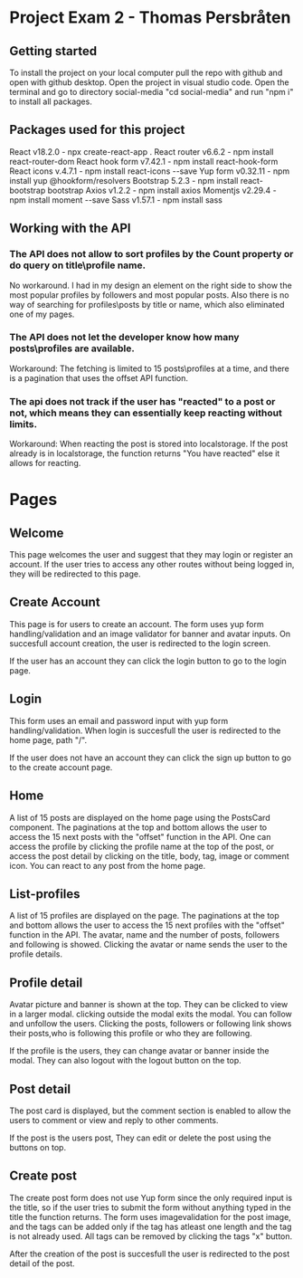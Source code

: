# Project Exam 2 - Thomas Persbråten

## Getting started

To install the project on your local computer pull the repo with github and open with github desktop.
Open the project in visual studio code.
Open the terminal and go to directory social-media "cd social-media" and run "npm i" to install all packages.

## Packages used for this project

React v18.2.0 - npx create-react-app .
React router v6.6.2 - npm install react-router-dom
React hook form v7.42.1 - npm install react-hook-form
React icons v.4.7.1 - npm install react-icons --save
Yup form v0.32.11 - npm install yup @hookform/resolvers
Bootstrap 5.2.3 - npm install react-bootstrap bootstrap
Axios v1.2.2 - npm install axios
Momentjs v2.29.4 - npm install moment --save
Sass v1.57.1 - npm install sass

## Working with the API

### The API does not allow to sort profiles by the Count property or do query on title\profile name.

No workaround. I had in my design an element on the right side to show the most popular profiles by followers and most popular posts.
Also there is no way of searching for profiles\posts by title or name, which also eliminated one of my pages.

### The API does not let the developer know how many posts\profiles are available.

Workaround: The fetching is limited to 15 posts\profiles at a time, and there is a pagination that uses the offset API function.

### The api does not track if the user has "reacted" to a post or not, which means they can essentially keep reacting without limits.

Workaround: When reacting the post is stored into localstorage. If the post already is in localstorage, the function returns "You have reacted" else it allows for reacting.

# Pages

## Welcome

This page welcomes the user and suggest that they may login or register an account.
If the user tries to access any other routes without being logged in, they will be redirected to this page.

## Create Account

This page is for users to create an account.
The form uses yup form handling/validation and an image validator for banner and avatar inputs.
On succesfull account creation, the user is redirected to the login screen.

If the user has an account they can click the login button to go to the login page.

## Login

This form uses an email and password input with yup form handling/validation.
When login is succesfull the user is redirected to the home page, path "/".

If the user does not have an account they can click the sign up button to go to the create account page.

## Home

A list of 15 posts are displayed on the home page using the PostsCard component.
The paginations at the top and bottom allows the user to access the 15 next posts with the "offset" function in the API.
One can access the profile by clicking the profile name at the top of the post, or access the post detail by clicking on the title, body, tag, image or comment icon. You can react to any post from the home page.

## List-profiles

A list of 15 profiles are displayed on the page.
The paginations at the top and bottom allows the user to access the 15 next profiles with the "offset" function in the API.
The avatar, name and the number of posts, followers and following is showed. Clicking the avatar or name sends the user to the profile details.

## Profile detail

Avatar picture and banner is shown at the top. They can be clicked to view in a larger modal. clicking outside the modal exits the modal.
You can follow and unfollow the users.
Clicking the posts, followers or following link shows their posts,who is following this profile or who they are following.

If the profile is the users, they can change avatar or banner inside the modal.
They can also logout with the logout button on the top.

## Post detail

The post card is displayed, but the comment section is enabled to allow the users to comment or view and reply to other
comments.

If the post is the users post, They can edit or delete the post using the buttons on top.

## Create post

The create post form does not use Yup form since the only required input is the title, so if the user tries to submit the form without anything typed in the title the function returns.
The form uses imagevalidation for the post image, and the tags can be added only if the tag has atleast one length and the tag is not already used.
All tags can be removed by clicking the tags "x" button.

After the creation of the post is succesfull the user is redirected to the post detail of the post.
